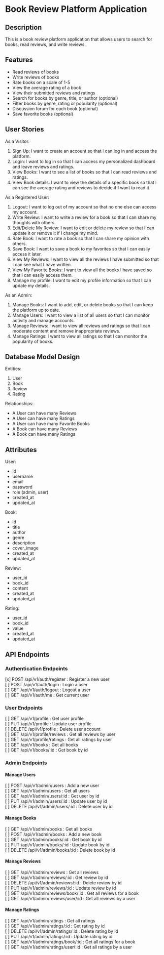 # Book Review Platform Application

## Description

This is a book review platform application that allows users to search for books, read reviews, and write reviews.

## Features

- Read reviews of books
- Write reviews of books
- Rate books on a scale of 1-5
- View the average rating of a book
- View their submitted reviews and ratings
- Search for books by genre, title, or author (optional)
- Filter books by genre, rating or popularity (optional)
- Discussion forum for each book (optional)
- Save favorite books (optional)

## User Stories

As a Visitor:

1. Sign Up: I want to create an account so that I can log in and access the platform.
2. Login: I want to log in so that I can access my personalized dashboard and leave reviews and ratings.
3. View Books: I want to see a list of books so that I can read reviews and ratings.
4. View Book details: I want to view the details of a specific book so that I can see the average rating and reviews to decide if I want to read it.

As a Registered User:

1. Logout: I want to log out of my account so that no one else can access my account.
2. Write Review: I want to write a review for a book so that I can share my thoughts with others.
3. Edit/Delete My Review: I want to edit or delete my review so that I can update it or remove it if I change my mind.
4. Rate Book: I want to rate a book so that I can share my opinion with others.
5. Save Book: I want to save a book to my favorites so that I can easily access it later.
6. View My Reviews: I want to view all the reviews I have submitted so that I can see what I have written.
7. View My Favorite Books: I want to view all the books I have saved so that I can easily access them.
8. Manage my profile: I want to edit my profile information so that I can update my details.

As an Admin:

1. Manage Books: I want to add, edit, or delete books so that I can keep the platform up to date.
2. Manage Users: I want to view a list of all users so that I can monitor activity and manage accounts.
3. Manage Reviews: I want to view all reviews and ratings so that I can moderate content and remove inappropriate reviews.
4. Manage Ratings: I want to view all ratings so that I can monitor the popularity of books.

## Database Model Design

Entities:

1. User
2. Book
3. Review
4. Rating

Relationships:

- A User can have many Reviews
- A User can have many Ratings
- A User can have many Favorite Books
- A Book can have many Reviews
- A Book can have many Ratings

## Attributes

User:

- id
- username
- email
- password
- role (admin, user)
- created_at
- updated_at

Book:

- id
- title
- author
- genre
- description
- cover_image
- created_at
- updated_at

Review:

- user_id
- book_id
- content
- created_at
- updated_at

Rating:

- user_id
- book_id
- value
- created_at
- updated_at

## API Endpoints

### Authentication Endpoints

[x] POST /api/v1/auth/register : Register a new user  
[ ] POST /api/v1/auth/login : Login a user  
[ ] GET /api/v1/auth/logout : Logout a user  
[ ] GET /api/v1/auth/me : Get current user

### User Endpoints

[ ] GET /api/v1/profile : Get user profile  
[ ] PUT /api/v1/profile : Update user profile  
[ ] DELETE /api/v1/profile : Delete user account  
[ ] GET /api/v1/profile/reviews : Get all reviews by user  
[ ] GET /api/v1/profile/ratings : Get all ratings by user  
[ ] GET /api/v1/books : Get all books  
[ ] GET /api/v1/books/:id : Get book by id

### Admin Endpoints

#### Manage Users

[ ] POST /api/v1/admin/users : Add a new user  
[ ] GET /api/v1/admin/users : Get all users  
[ ] GET /api/v1/admin/users/:id : Get user by id  
[ ] PUT /api/v1/admin/users/:id : Update user by id  
[ ] DELETE /api/v1/admin/users/:id : Delete user by id

#### Manage Books

[ ] GET /api/v1/admin/books : Get all books  
[ ] POST /api/v1/admin/books : Add a new book  
[ ] GET /api/v1/admin/books/:id : Get book by id  
[ ] PUT /api/v1/admin/books/:id : Update book by id  
[ ] DELETE /api/v1/admin/books/:id : Delete book by id

#### Manage Reviews

[ ] GET /api/v1/admin/reviews : Get all reviews  
[ ] GET /api/v1/admin/reviews/:id : Get review by id  
[ ] DELETE /api/v1/admin/reviews/:id : Delete review by id  
[ ] PUT /api/v1/admin/reviews/:id : Update review by id  
[ ] GET /api/v1/admin/reviews/book/:id : Get all reviews for a book  
[ ] GET /api/v1/admin/reviews/user/:id : Get all reviews by a user

#### Manage Ratings

[ ] GET /api/v1/admin/ratings : Get all ratings  
[ ] GET /api/v1/admin/ratings/:id : Get rating by id  
[ ] DELETE /api/v1/admin/ratings/:id : Delete rating by id  
[ ] PUT /api/v1/admin/ratings/:id : Update rating by id  
[ ] GET /api/v1/admin/ratings/book/:id : Get all ratings for a book  
[ ] GET /api/v1/admin/ratings/user/:id : Get all ratings by a user
